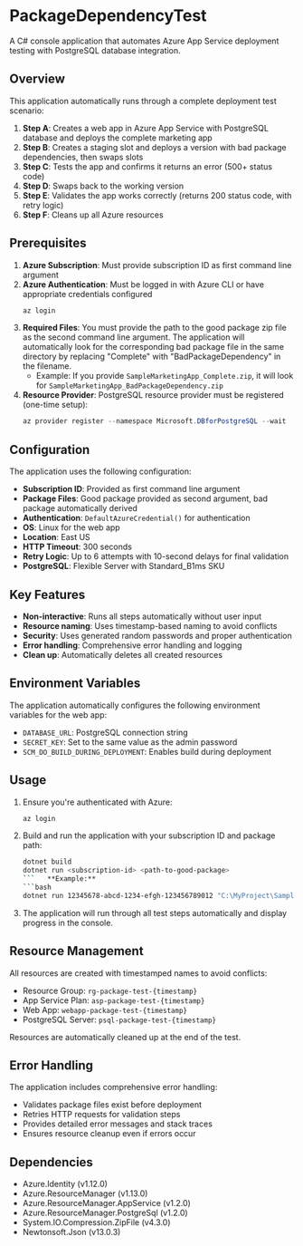# PackageDependencyTest

A C# console application that automates Azure App Service deployment testing with PostgreSQL database integration.

## Overview

This application automatically runs through a complete deployment test scenario:

1. **Step A**: Creates a web app in Azure App Service with PostgreSQL database and deploys the complete marketing app
2. **Step B**: Creates a staging slot and deploys a version with bad package dependencies, then swaps slots
3. **Step C**: Tests the app and confirms it returns an error (500+ status code)
4. **Step D**: Swaps back to the working version
5. **Step E**: Validates the app works correctly (returns 200 status code, with retry logic)
6. **Step F**: Cleans up all Azure resources

## Prerequisites

1. **Azure Subscription**: Must provide subscription ID as first command line argument
2. **Azure Authentication**: Must be logged in with Azure CLI or have appropriate credentials configured
   ```powershell
   az login
   ```
3. **Required Files**: You must provide the path to the good package zip file as the second command line argument. The application will automatically look for the corresponding bad package file in the same directory by replacing "Complete" with "BadPackageDependency" in the filename.
   - Example: If you provide `SampleMarketingApp_Complete.zip`, it will look for `SampleMarketingApp_BadPackageDependency.zip`
4. **Resource Provider**: PostgreSQL resource provider must be registered (one-time setup):
   ```powershell
   az provider register --namespace Microsoft.DBforPostgreSQL --wait
   ```

## Configuration

The application uses the following configuration:
- **Subscription ID**: Provided as first command line argument
- **Package Files**: Good package provided as second argument, bad package automatically derived
- **Authentication**: `DefaultAzureCredential()` for authentication
- **OS**: Linux for the web app
- **Location**: East US
- **HTTP Timeout**: 300 seconds
- **Retry Logic**: Up to 6 attempts with 10-second delays for final validation
- **PostgreSQL**: Flexible Server with Standard_B1ms SKU

## Key Features

- **Non-interactive**: Runs all steps automatically without user input
- **Resource naming**: Uses timestamp-based naming to avoid conflicts
- **Security**: Uses generated random passwords and proper authentication
- **Error handling**: Comprehensive error handling and logging
- **Clean up**: Automatically deletes all created resources

## Environment Variables

The application automatically configures the following environment variables for the web app:
- `DATABASE_URL`: PostgreSQL connection string
- `SECRET_KEY`: Set to the same value as the admin password
- `SCM_DO_BUILD_DURING_DEPLOYMENT`: Enables build during deployment

## Usage

1. Ensure you're authenticated with Azure:
   ```bash
   az login
   ```

2. Build and run the application with your subscription ID and package path:
   ```bash
   dotnet build
   dotnet run <subscription-id> <path-to-good-package>
   ```   **Example:**
   ```bash
   dotnet run 12345678-abcd-1234-efgh-123456789012 "C:\MyProject\SampleMarketingApp_Complete.zip"
   ```

3. The application will run through all test steps automatically and display progress in the console.

## Resource Management

All resources are created with timestamped names to avoid conflicts:
- Resource Group: `rg-package-test-{timestamp}`
- App Service Plan: `asp-package-test-{timestamp}`
- Web App: `webapp-package-test-{timestamp}`
- PostgreSQL Server: `psql-package-test-{timestamp}`

Resources are automatically cleaned up at the end of the test.

## Error Handling

The application includes comprehensive error handling:
- Validates package files exist before deployment
- Retries HTTP requests for validation steps
- Provides detailed error messages and stack traces
- Ensures resource cleanup even if errors occur

## Dependencies

- Azure.Identity (v1.12.0)
- Azure.ResourceManager (v1.13.0)  
- Azure.ResourceManager.AppService (v1.2.0)
- Azure.ResourceManager.PostgreSql (v1.2.0)
- System.IO.Compression.ZipFile (v4.3.0)
- Newtonsoft.Json (v13.0.3)
